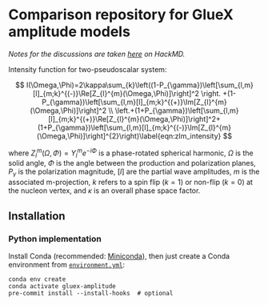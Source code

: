 

# Comparison repository for GlueX amplitude models

_Notes for the discussions are taken [here](https://hackmd.io/@QHYjhejHTIWXL2MltV3WNQ/r17prtBo3) on HackMD._

Intensity function for two-pseudoscalar system:

$$
I(\Omega,\Phi)=2\kappa\sum_{k}\left((1-P_{\gamma})\left[\sum_{l,m}[l]_{m;k}^{(-)}\Re[Z_{l}^{m}(\Omega,\Phi)]\right]^2 \right. +(1-P_{\gamma})\left[\sum_{l,m}[l]_{m;k}^{(+)}\Im[Z_{l}^{m}(\Omega,\Phi)]\right]^2 \\ \left.+(1+P_{\gamma})\left[\sum_{l,m}[l]_{m;k}^{(+)}\Re[Z_{l}^{m}(\Omega,\Phi)]\right]^2+(1+P_{\gamma})\left[\sum_{l,m}[l]_{m;k}^{(-)}\Im[Z_{l}^{m}(\Omega,\Phi)]\right]^{2}\right)\label{eqn:zlm_intensity}
$$

where $Z_{l}^{m}(\Omega,\Phi)=Y_{l}^{m}e^{-i\Phi}$ is a phase-rotated spherical harmonic, $\Omega$ is the solid angle, $\Phi$ is the angle between the production and polarization planes,  $P_{\gamma}$ is the polarization magnitude, $[l]$ are the partial wave amplitudes, $m$ is the associated m-projection, $k$ refers to a spin flip ($k=1$) or non-flip ($k=0$) at the nucleon vertex, and $\kappa$ is an overall phase space factor.
## Installation

### Python implementation

Install Conda (recommended: [Miniconda](https://docs.conda.io/en/latest/miniconda.html#linux-installers)), then just create a Conda environment from [`environment.yml`](./environment.yml):

```shell
conda env create
conda activate gluex-amplitude
pre-commit install --install-hooks  # optional
```
